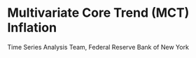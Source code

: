 # Multivariate Core Trend (MCT) Inflation
Time Series Analysis Team, Federal Reserve Bank of New York
